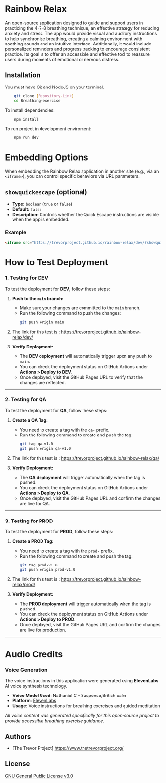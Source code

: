 # Rainbow Relax

An open-source application designed to guide and support users in practicing the 4-7-8 breathing technique, an effective strategy for reducing anxiety and stress. The app would provide visual and auditory instructions to help synchronize breathing, creating a calming environment with soothing sounds and an intuitive interface. Additionally, it would include personalized reminders and progress tracking to encourage consistent practice. Its goal is to offer an accessible and effective tool to reassure users during moments of emotional or nervous distress.

## Installation

You must have Git and NodeJS on your terminal.

```bash
    git clone [Repository-Link]
    cd Breathing-exercise
```

To install dependencies:

```bash
    npm install
```

To run project in development enviroment:

```bash
    npm run dev
```

# Embedding Options

When embedding the Rainbow Relax application in another site (e.g., via an `<iframe>`), you can control specific behaviors via URL parameters.

## `showquickescape` (optional)

- **Type:** `boolean` (`true` or `false`)
- **Default:** `false`
- **Description:** Controls whether the Quick Escape instructions are visible when the app is embedded.

### Example

```html
<iframe src="https://trevorproject.github.io/rainbow-relax/dev/?showquickescape=true" width="100%" height="600"></iframe>
```

# How to Test Deployment

### 1. Testing for DEV 
To test the deployment for **DEV**, follow these steps:

1. **Push to the `main` branch:**
   - Make sure your changes are committed to the `main` branch.
   - Run the following command to push the changes:
     ```bash
     git push origin main
     ```
2. The link for this test is : https://trevorproject.github.io/rainbow-relax/dev/

3. **Verify Deployment:**
   - The **DEV deployment** will automatically trigger upon any push to `main`.
   - You can check the deployment status on GitHub Actions under **Actions > Deploy to DEV**.
   - Once deployed, visit the GitHub Pages URL to verify that the changes are reflected.

---

### 2. Testing for QA
To test the deployment for **QA**, follow these steps:

1. **Create a QA Tag:**
   - You need to create a tag with the `qa-` prefix.
   - Run the following command to create and push the tag:
     ```bash
     git tag qa-v1.0
     git push origin qa-v1.0
     ```

2. The link for this test is : https://trevorproject.github.io/rainbow-relax/qa/

3. **Verify Deployment:**
   - The **QA deployment** will trigger automatically when the tag is pushed.
   - You can check the deployment status on GitHub Actions under **Actions > Deploy to QA**.
   - Once deployed, visit the GitHub Pages URL and confirm the changes are live for QA.

---

### 3. Testing for PROD 
To test the deployment for **PROD**, follow these steps:

1. **Create a PROD Tag:**
   - You need to create a tag with the `prod-` prefix.
   - Run the following command to create and push the tag:
     ```bash
     git tag prod-v1.0
     git push origin prod-v1.0
     ```
2. The link for this test is : https://trevorproject.github.io/rainbow-relax/prod/

3. **Verify Deployment:**
   - The **PROD deployment** will trigger automatically when the tag is pushed.
   - You can check the deployment status on GitHub Actions under **Actions > Deploy to PROD**.
   - Once deployed, visit the GitHub Pages URL and confirm the changes are live for production.

---
# Audio Credits

### Voice Generation
The voice instructions in this application were generated using **ElevenLabs** AI voice synthesis technology.

- **Voice Model Used**: Nathaniel C - Suspense,British calm
- **Platform**: [ElevenLabs](https://elevenlabs.io/)
- **Usage**: Voice instructions for breathing exercises and guided meditation

*All voice content was generated specifically for this open-source project to provide accessible breathing exercise guidance.*

## Authors

- [The Trevor Project] https://www.thetrevorproject.org/

## License

[GNU General Public License v3.0](https://choosealicense.com/licenses/gpl-3.0/)
